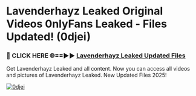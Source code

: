 # Lavenderhayz Leaked Original Videos 0nlyFans Leaked - Files Updated! (0djei)

<h3>🔴 CLICK HERE 🌐==►► <a href="https://tinyurl.com/2m67pmp6" rel="nofollow">Lavenderhayz Leaked Updated Files</a></h3>

Get Lavenderhayz Leaked and all content. Now you can access all videos and pictures of Lavenderhayz Leaked. New Updated Files 2025!

[![0djei](https://i.imgur.com/H4QAA4z.gif)](https://tinyurl.com/2m67pmp6)